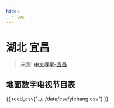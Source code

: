 ```yaml
---
hide:
  - toc
---
```


# 湖北 宜昌

> 来源: [中文寻星-宜昌](http://dtmb.saoing.com/yichang.htm)

## 地面数字电视节目表

{{ read_csv("../../data/csv/yichang.csv") }}
